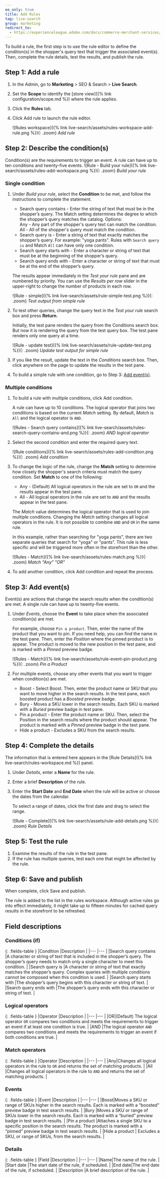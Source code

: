 ```yaml
---
ee_only: true
title: Add Rules
tag: live-search
group: marketing
redirect_to:
  - https://experienceleague.adobe.com/docs/commerce-merchant-services/live-search/live-search-admin/rules/rules-add.html
---
```


To build a rule, the first step is to use the rule editor to define the condition(s) in the shopper's query text that trigger the associated event(s). Then, complete the rule details, test the results, and publish the rule.

## Step 1: Add a rule

1. In the Admin, go to **Marketing** > SEO & Search > **Live Search**.
1. Set the **Scope** to identify the [store view]({% link configuration/scope.md %}) where the rule applies.
1. Click the **Rules** tab.
1. Click <span class="btn">Add rule</span> to launch the rule editor.

   ![Rules workspace]({% link live-search/assets/rules-workspace-add-rule.png %}){: .zoom}
   _Add rule_

## Step 2: Describe the condition(s)

Condition(s) are the requirements to trigger an event. A rule can have up to ten conditions and twenty-five events.
   ![Rule - Build your rule]({% link live-search/assets/rules-add-workspace.png %}){: .zoom}
   _Build your rule_

### Single condition

1. Under _Build your rule_, select the **Condition** to be met, and follow the instructions to complete the statement.

   - Search query contains - Enter the string of text that must be in the shopper’s query. The Match setting determines the degree to which the shopper’s query matches the catalog. Options:<br /> Any - Any part of the shopper's query text can match the condition.<br />All - All of the shopper's query must match the condition.
   - Search query is - Enter a string of text that exactly matches the shopper’s query. For example: "yoga pants". Rules with `Search query is` and Match `All` can have only one condition.
   - Search query starts with - Enter a character or string of text that must be at the beginning of the shopper’s query.
   - Search query ends with - Enter a character or string of text that must be at the end of the shopper’s query.

   The results appear immediately in the _Test your rule_ pane and are numbered by priority. You can use the _Results per row_ slider in the upper-right to change the number of products in each row.

   ![Rule - simple]({% link live-search/assets/rule-simple-test.png %}){: .zoom}
   _Test output from simple rule_

1. To test other queries, change the query text in the _Test your rule_ search box and press **Return**.

   Initially, the test pane renders the query from the Conditions search box. But now it is rendering the query from the test query box. The test pane renders only one query at a time.

   ![Rule - update test]({% link live-search/assets/rule-update-test.png %}){: .zoom}
   _Update test output for simple rule_

1. If you like the result, update the text in the _Conditions_ search box. Then, click anywhere on the page to update the results in the test pane.

1. To build a simple rule with one condition, go to Step 3: [Add event(s)](#events).

### Multiple conditions

1. To build a rule with multiple conditions, click <span class="btn">Add condition</span>.

   A rule can have up to 10 conditions. The logical operator that joins two conditions is based on the current _Match_ setting. By default, _Match_ is `All` and the logical operator is `AND`.

   ![Rules - Search query contains]({% link live-search/assets/rules-search-query-contains-and.png %}){: .zoom}
   _AND logical operator_

1. Select the second condition and enter the required query text.

   ![Rule conditions]({% link live-search/assets/rules-add-condition.png %}){: .zoom}
   _Add condition_

1. To change the logic of the rule, change the **Match** setting to determine how closely the shopper's search criteria must match the query condition. Set **Match** to one of the following:

   - Any - (Default) All logical operators in the rule are set to `OR` and the results appear in the test pane.
   - All - All logical operators in the rule are set to `AND` and the results appear in the test pane.

   The _Match_ value determines the logical operator that is used to join multiple conditions. Changing the _Match_ setting changes all logical operators in the rule. It is not possible to combine `AND` and `OR` in the same rule.

   In this example, rather than searching for "yoga pants", there are two separate queries that search for "yoga" or "pants". This rule is less specific and will be triggered more often in the storefront than the other.

   ![Rules - Match]({% link live-search/assets/rules-match.png %}){: .zoom}
   _Match "Any" "OR"_

1. To add another condition, click <span class="btn">Add condition</span> and repeat the process.

## Step 3: Add event(s)

Event(s) are actions that change the search results when the condition(s) are met. A single rule can have up to twenty-five events.

1. Under _Events_, choose the **Event** to take place when the associated condition(s) are met.

   For example, choose `Pin a product`. Then, enter the name of the product that you want to pin. If you need help, you can find the name in the test pane.
   Then, enter the _Position_ where the pinned product is to appear.  The product is moved to the new position in the test pane, and is marked with a _Pinned_ preview badge.

   ![Rules - Match]({% link live-search/assets/rule-event-pin-product.png %}){: .zoom}
   _Pin a Product_

1. For multiple events, choose any other events that you want to trigger when condition(s) are met.

   - Boost - Select Boost. Then, enter the product name or SKU that you want to move higher in the search results. In the test pane, each boosted product has a _Boosted_ preview badge.
   - Bury - Moves a SKU lower in the search results. Each SKU is marked with a _Buried_ preview badge in test pane.
   - Pin a product - Enter the product name or SKU. Then, select the Position in the search results where the product should appear. The product is marked with a _Pinned_ preview badge in the test pane.
   - Hide a product - Excludes a SKU from the search results.

## Step 4: Complete the details

The information that is entered here appears in the [Rule Details]({% link live-search/rules-workspace.md %}) panel.

1. Under _Details_, enter a **Name** for the rule.
1. Enter a brief **Description** of the rule.
1. Enter the **Start Date** and **End Date** when the rule will be active or choose the dates from the calendar.

   To select a range of dates, click the first date and drag to select the range.

   ![Rule - Complete]({% link live-search/assets/rule-add-details.png %}){: .zoom}
   _Rule Details_

## Step 5: Test the rule

1. Examine the results of the rule in the test pane.
1. If the rule has multiple queries, test each one that might be affected by the rule.

## Step 6: Save and publish

When complete, click <span class="btn">Save and publish</span>.

The rule is added to the list in the rules workspace. Although active rules go into effect immediately, it might take up to fifteen minutes for cached query results in the storefront to be refreshed.

## Field descriptions

### Conditions (if)

{: .fields-table }
|Condition |Description |
|--- |--- |
|Search query contains |A character or string of text that is included in the shopper’s query. The shopper’s query needs to match only a single character to meet this condition. |
|Search query is |A character or string of text that exactly matches the shopper’s query. Complex queries with multiple conditions cannot be composed when this condition is used. |
|Search query starts with |The shopper’s query begins with this character or string of text. |
|Search query ends with |The shopper’s query ends with this character or string of text. |

### Logical operators

{: .fields-table }
|Operator |Description |
|--- |--- |
|OR|(Default) The logical operator `OR` compares two conditions and meets the requirements to trigger an event if at least one condition is true. |
|AND |The logical operator `AND` compares two conditions and meets the requirements to trigger an event if both conditions are true. |

### Match operators

{: .fields-table }
|Operator |Description |
|--- |--- |
|Any|Changes all logical operators in the rule to `OR` and returns the set of matching products. |
|All |Changes all logical operators in the rule to `AND` and returns the set of matching products. |

### Events

{: .fields-table }
|Event |Description |
|--- |--- |
|Boost|Moves a SKU or range of SKUs higher in the search results. Each is marked with a “boosted” preview badge in test search results. |
|Bury |Moves a SKU or range of SKUs lower in the search results. Each is marked with a “buried” preview badge in test search results. |
|Pin a product |Attaches a single SKU to a specific position in the search results. The product is marked with a “pinned” preview badge in test search results. |
|Hide a product | Excludes a SKU, or range of SKUs, from the search results. |

### Details

{: .fields-table }
|Field |Description |
|--- |--- |
|Name|The name of the rule. |
|Start date |The start date of the rule, if scheduled. |
|End date|The end date of the rule, if scheduled. |
|Description |A brief description of the rule. |

<style>
.fields-table td:first-of-type {
width: 270px;
}
</style>
